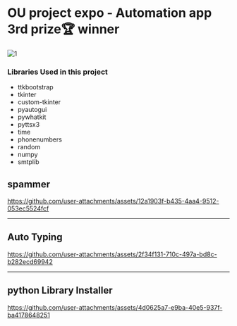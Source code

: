 <h1>OU project expo - Automation app 3rd prize🏆 winner</h1>

![1](https://github.com/user-attachments/assets/18300ac6-498b-42c7-802a-b73fc5253c4b)

<h3>Libraries Used in this project</h3>
<ul>
  <li>ttkbootstrap</li>
  <li>tkinter</li>
  <li>custom-tkinter</li>
  <li>pyautogui</li>
  <li>pywhatkit</li>
  <li>pyttsx3</li>
  <li>time</li>
  <li>phonenumbers</li>
  <li>random</li>
  <li>numpy</li>
  <li>smtplib</li>
</ul>



<h2>spammer</h2>



https://github.com/user-attachments/assets/12a1903f-b435-4aa4-9512-053ec5524fcf

<hr>

<h2>Auto Typing</h2>


https://github.com/user-attachments/assets/2f34f131-710c-497a-bd8c-b282ecd69942

<hr>

<h2>python Library Installer</h2>


https://github.com/user-attachments/assets/4d0625a7-e9ba-40e5-937f-ba4178648251


